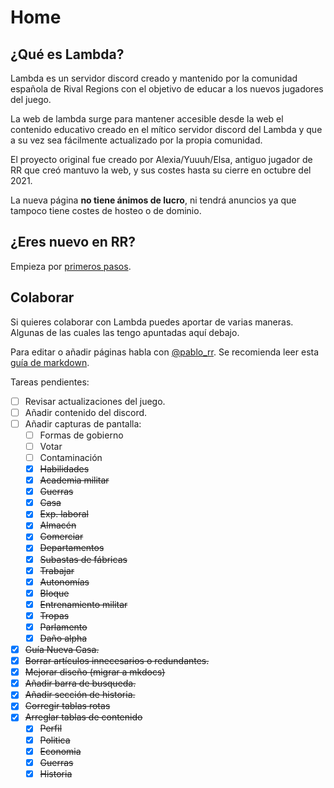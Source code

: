 # Home

## ¿Qué es Lambda?

Lambda es un servidor discord creado y mantenido por la comunidad española de Rival Regions con el objetivo de educar a los nuevos jugadores del juego.

La web de lambda surge para mantener accesible desde la web el contenido educativo creado en el mítico servidor discord del Lambda y que a su vez sea fácilmente actualizado por la propia comunidad.

El proyecto original fue creado por Alexia/Yuuuh/Elsa, antiguo jugador de RR que creó mantuvo la web, y sus costes hasta su cierre en octubre del 2021. 

La nueva página **no tiene ánimos de lucro**, ni tendrá anuncios ya que tampoco tiene costes de hosteo o de dominio.

##  ¿Eres nuevo en RR?
Empieza por [primeros pasos](/01-Primeros-Pasos).

## Colaborar

Si quieres colaborar con Lambda puedes aportar de varias maneras. Algunas de las cuales las tengo apuntadas aquí debajo. 

Para editar o añadir páginas habla con [@pablo_rr](https://t.me/pablo_rr).
Se recomienda leer esta [guía de markdown](https://docs.github.com/es/github/writing-on-github/getting-started-with-writing-and-formatting-on-github/basic-writing-and-formatting-syntax).

Tareas pendientes:


- [ ] Revisar actualizaciones del juego.
- [ ] Añadir contenido del discord.
- [ ] Añadir capturas de pantalla:
    - [ ] Formas de gobierno
    - [ ] Votar
    - [ ] Contaminación
    - [x] ~~Habilidades~~
    - [x] ~~Academia militar~~
    - [x] ~~Guerras~~
    - [x] ~~Casa~~
    - [x] ~~Exp. laboral~~
    - [x] ~~Almacén~~
    - [x] ~~Comerciar~~
    - [x] ~~Departamentos~~
    - [x] ~~Subastas de fábricas~~
    - [x] ~~Trabajar~~
    - [x] ~~Autonomías~~
    - [x] ~~Bloque~~
    - [x] ~~Entrenamiento militar~~
    - [x] ~~Tropas~~
    - [x] ~~Parlamento~~
    - [x] ~~Daño alpha~~
- [x] ~~Guía Nueva Casa.~~
- [x] ~~Borrar artículos innecesarios o redundantes.~~
- [x] ~~Mejorar diseño (migrar a mkdocs)~~
- [x] ~~Añadir barra de busqueda.~~
- [x] ~~Añadir sección de historia.~~
- [x] ~~Corregir tablas rotas~~
- [x] ~~Arreglar tablas de contenido~~
    - [x] ~~Perfil~~
    - [x] ~~Politica~~
    - [x] ~~Economia~~
    - [x] ~~Guerras~~
    - [x] ~~Historia~~
